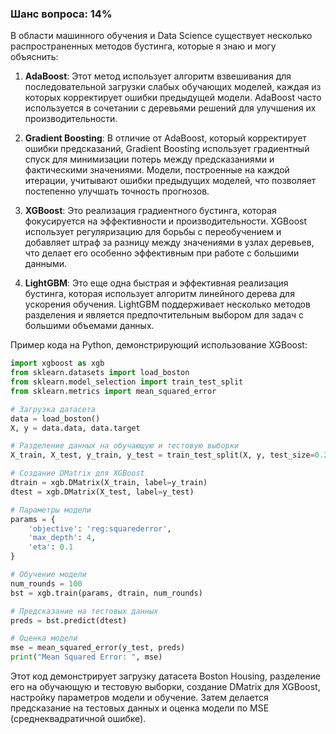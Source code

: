 ### Шанс вопроса: 14%

В области машинного обучения и Data Science существует несколько распространенных методов бустинга, которые я знаю и могу объяснить:

1. **AdaBoost**: Этот метод использует алгоритм взвешивания для последовательной загрузки слабых обучающих моделей, каждая из которых корректирует ошибки предыдущей модели. AdaBoost часто используется в сочетании с деревьями решений для улучшения их производительности.

2. **Gradient Boosting**: В отличие от AdaBoost, который корректирует ошибки предсказаний, Gradient Boosting использует градиентный спуск для минимизации потерь между предсказаниями и фактическими значениями. Модели, построенные на каждой итерации, учитывают ошибки предыдущих моделей, что позволяет постепенно улучшать точность прогнозов.

3. **XGBoost**: Это реализация градиентного бустинга, которая фокусируется на эффективности и производительности. XGBoost использует регуляризацию для борьбы с переобучением и добавляет штраф за разницу между значениями в узлах деревьев, что делает его особенно эффективным при работе с большими данными.

4. **LightGBM**: Это еще одна быстрая и эффективная реализация бустинга, которая использует алгоритм линейного дерева для ускорения обучения. LightGBM поддерживает несколько методов разделения и является предпочтительным выбором для задач с большими объемами данных.

Пример кода на Python, демонстрирующий использование XGBoost:

```python
import xgboost as xgb
from sklearn.datasets import load_boston
from sklearn.model_selection import train_test_split
from sklearn.metrics import mean_squared_error

# Загрузка датасета
data = load_boston()
X, y = data.data, data.target

# Разделение данных на обучающую и тестовую выборки
X_train, X_test, y_train, y_test = train_test_split(X, y, test_size=0.2, random_state=42)

# Создание DMatrix для XGBoost
dtrain = xgb.DMatrix(X_train, label=y_train)
dtest = xgb.DMatrix(X_test, label=y_test)

# Параметры модели
params = {
    'objective': 'reg:squarederror',
    'max_depth': 4,
    'eta': 0.1
}

# Обучение модели
num_rounds = 100
bst = xgb.train(params, dtrain, num_rounds)

# Предсказание на тестовых данных
preds = bst.predict(dtest)

# Оценка модели
mse = mean_squared_error(y_test, preds)
print("Mean Squared Error: ", mse)
```

Этот код демонстрирует загрузку датасета Boston Housing, разделение его на обучающую и тестовую выборки, создание DMatrix для XGBoost, настройку параметров модели и обучение. Затем делается предсказание на тестовых данных и оценка модели по MSE (среднеквадратичной ошибке).